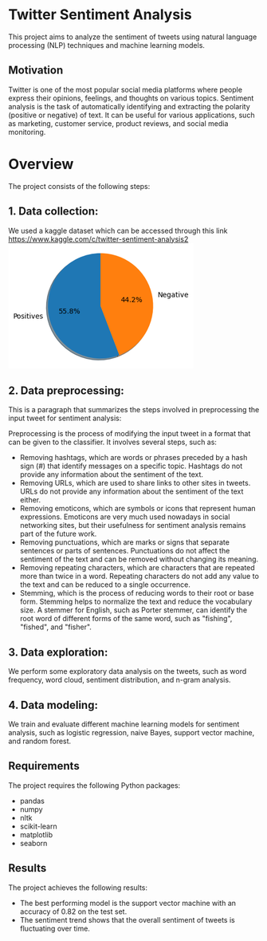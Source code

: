 # Twitter Sentiment Analysis

This project aims to analyze the sentiment of tweets using natural language processing (NLP) techniques and machine learning models.

## Motivation

Twitter is one of the most popular social media platforms where people express their opinions, feelings, and thoughts on various topics. Sentiment analysis is the task of automatically identifying and extracting the polarity (positive or  negative) of text. It can be useful for various applications, such as marketing, customer service, product reviews, and social media monitoring.

# Overview

The project consists of the following steps:

## 1. Data collection:
 We used a kaggle dataset which can be accessed through this link https://www.kaggle.com/c/twitter-sentiment-analysis2
 <img src = "https://github.com/Farah-DeebaJ/TwitterSentimentAnalysis/blob/main/VisualCharts/comparison.png" alt ="pos_neg chart">
## 2.  Data preprocessing: 
This is a paragraph that summarizes the steps involved in preprocessing the input tweet for sentiment analysis:

Preprocessing is the process of modifying the input tweet in a format that can be given to the classifier. It involves several steps, such as:

- Removing hashtags, which are words or phrases preceded by a hash sign (#) that identify messages on a specific topic. Hashtags do not provide any information about the sentiment of the text.
- Removing URLs, which are used to share links to other sites in tweets. URLs do not provide any information about the sentiment of the text either.
- Removing emoticons, which are symbols or icons that represent human expressions. Emoticons are very much used nowadays in social networking sites, but their usefulness for sentiment analysis remains part of the future work.
- Removing punctuations, which are marks or signs that separate sentences or parts of sentences. Punctuations do not affect the sentiment of the text and can be removed without changing its meaning.
- Removing repeating characters, which are characters that are repeated more than twice in a word. Repeating characters do not add any value to the text and can be reduced to a single occurrence.
- Stemming, which is the process of reducing words to their root or base form. Stemming helps to normalize the text and reduce the vocabulary size. A stemmer for English, such as Porter stemmer, can identify the root word of different forms of the same word, such as "fishing", "fished", and "fisher".
## 3. Data exploration: 
We perform some exploratory data analysis on the tweets, such as word frequency, word cloud, sentiment distribution, and n-gram analysis.
## 4. Data modeling:
 We train and evaluate different machine learning models for sentiment analysis, such as logistic regression, naive Bayes, support vector machine, and random forest.

## Requirements

The project requires the following Python packages:

- pandas
- numpy
- nltk
- scikit-learn
- matplotlib
- seaborn


## Results

The project achieves the following results:

- The best performing model is the support vector machine with an accuracy of 0.82 on the test set.
- The sentiment trend shows that the overall sentiment of tweets is fluctuating over time.
